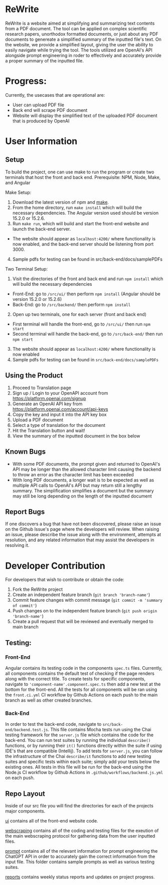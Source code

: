 # ReWrite
ReWrite is a website aimed at simplifying and summarizing text contents from a PDF document. The tool can be applied on complex scientific research papers, unorthodox formatted documents, or just about any PDF documents to genereate a simplified summary of the inputted file's text. On the website, we provide a simplified layout, giving the user the ability to easily navigate while trying the tool. The tools utilized are OpenAI's API alongside prompt engineering in roder to effectively and accurately provide a proper summary of the inputted file. 

# Progress:
Currently, the usecases that are operational are:
- User can upload PDF file
- Back end will scrape PDF document
- Website will display the simplified text of the uploaded PDF document that is produced by OpenAI

# User Information

## Setup
To build the project, one can use make to run the program or create two terminals that host the front and back end.
Prerequisite: NPM, Node, Make, and Angular

Make Setup:
1. Download the latest version of npm and [make](https://www.gnu.org/software/make/manual/make.html). 
2. From the home directory, run `make install` which will build the necessary dependencies. The Angular version used should be version 15.2.0 or 15.2.6.
3. Run `make run`, which will build and start the front-end website and launch the back-end server.
  - The website should appear as `localhost:4200/` where functionality is now enabled, and the back-end server should be listening from port 3000. 
4. Sample pdfs for testing can be found in src/back-end/docs/samplePDFs

Two Terminal Setup:
1. Visit the directories of the front and back end and run `npm install` which will build the necessary dependencies
 - Front-End: go to `/src/ui/` then perform `npm install` (Angular should be version 15.2.0 or 15.2.6)
 - Back-End: go to `/src/backend/` then perform `npm install`
2. Open up two terminals, one for each server (front and back end)
 - First terminal will handle the front-end, go to `/src/ui/` then run `npm start`
 - Second terminal will handle the back-end, go to `/src/back-end/` then run `npm start`
3. The website should appear as `localhost:4200/` where functionality is now enabled
4. Sample pdfs for testing can be found in `src/back-end/docs/samplePDFs`

## Using the Product
1. Proceed to Translation page
2. Sign up / Login to your OpenAPI account from https://platform.openai.com/signup
3. Generate an OpenAI API key from https://platform.openai.com/account/api-keys
4. Copy the key and input it into the API key box
5. Upload a PDF document
6. Select a type of translation for the document
7. Hit the Translation button and wait!
8. View the summary of the inputted document in the box below

## Known Bugs
- With some PDF documents, the prompt given and returned to OpenAI's API may be longer than the allowed character limit causing the backend to throw an error as the character limit has been exceeded
- With long PDF documents, a longer wait is to be expected as well as multiple API calls to OpenAI's API but may return still a lengthy summary. The simplification simplifies a document but the summary may still be long depending on the length of the inputted document

## Report Bugs
If one discovers a bug that have not been discovered, please raise an issue on the Github Issue's page where the developers will review.
When raising an issue, please describe the issue along with the environment, attempts at resolution, and any related information that may assist the developers in resolving it.

# Developer Contribution
For developers that wish to contribute or obtain the code:

1. Fork the ReWrite project
2. Create an independent feature branch (`git branch 'branch-name'`)
3. Commit feature changes with commit message (`git commit -m 'summary of commit'`)
4. Push changes on to the independent feature branch (`git push origin 'branch-name'`)
5. Create a pull request that will be reviewed and eventually merged to main branch

## Testing:

### Front-End
Angular contains its testing code in the components `spec.ts` files. Currently, all components contains the default test of checking if the page renders along with the correct title. To create tests for specific components, navigate to `'component-name'.component.spec.ts` then add a new test at the bottom for the front-end. All the tests for all components will be ran using the `front.ci.yml` CI workflow by Github Actions on each push to the main branch as well as other created branches.

### Back-End
In order to test the back-end code, navigate to `src/back-end/backend.test.js`. This file contains Mocha tests run using the Chai testing framework for the `server.js` file which contains the code for the back-end. You can run test suites by running the individual `describe()` functions, or by running their `it()` functions directly within the suite if using IDE's that are compatible (Intellij). To add tests for `server.js`, you can follow the infrastructure of the Chai `describe/it` functions to add new testing suites and specific tests within each suite; simply add your tests below the existing ones. All tests in this file will be run for the back-end using the Node.js CI workflow by Github Actions in `.github/workflows/backend.js.yml` on each push. 

## Repo Layout
Inside of our src file you will find the directories for each of the projects major components. 

[ui](https://github.com/aldenhinden/ReWrite/tree/main/src/ui) contains all of the front-end website code.

[webscraping](https://github.com/aldenhinden/ReWrite/tree/main/src/back-end/webscrape) contains all of the coding and testing files for the exeution of the main webscraping protocol for gathering data from the user inputted files.

[prompt](https://github.com/aldenhinden/ReWrite/tree/main/src/back-end/prompt) contains all of the relevant information for prompt engineering the ChatGPT API in order to accurately gain the correct information from the input file. This folder contains sample prompts as well as various testing suites. 

[reports](https://github.com/aldenhinden/ReWrite/tree/main/reports) contains weekly status reports and updates on project progress.
